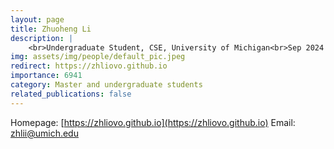 ```yaml
---
layout: page
title: Zhuoheng Li
description: |
    <br>Undergraduate Student, CSE, University of Michigan<br>Sep 2024 -- Present
img: assets/img/people/default_pic.jpeg
redirect: https://zhliovo.github.io
importance: 6941
category: Master and undergraduate students
related_publications: false
---
```

Homepage: [https://zhliovo.github.io](https://zhliovo.github.io)
Email: [zhlii@umich.edu](mailto:zhlii@umich.edu)
